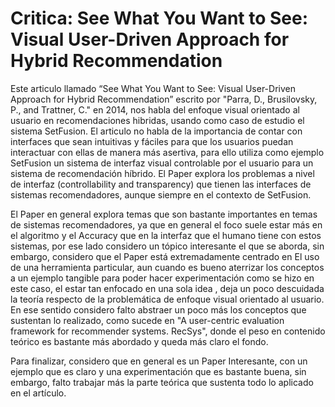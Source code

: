 

# Critica:  See What You Want to See: Visual User-Driven Approach for Hybrid Recommendation

Este articulo llamado “See What You Want to See: Visual User-Driven Approach for Hybrid Recommendation” escrito por "Parra, D., Brusilovsky, P., and Trattner, C." en 2014, nos habla del enfoque visual orientado al usuario en recomendaciones hibridas, usando como caso de estudio el sistema SetFusion. El articulo no habla de la importancia de contar con interfaces que sean intuitivas y fáciles para que los usuarios puedan interactuar con ellas de manera más asertiva, para ello utiliza como ejemplo SetFusion un sistema de interfaz visual controlable por el usuario para un sistema de recomendación híbrido. El Paper explora los problemas a nivel de interfaz (controllability and transparency) que tienen las interfaces de sistemas recomendadores, aunque siempre en el contexto de SetFusion.



El Paper en general explora temas que son bastante importantes en temas de sistemas recomendadores, ya que en general el foco suele estar más en el algoritmo y el Accuracy que en la interfaz que el humano tiene con estos sistemas, por ese lado considero un tópico interesante el que se aborda, sin embargo, considero que el Paper está extremadamente centrado en El uso de una herramienta particular, aun cuando es bueno aterrizar los conceptos a un ejemplo tangible para poder hacer experimentación como se hizo en este caso, el estar tan enfocado en una sola idea , deja un poco descuidada la teoría respecto de la problemática de enfoque visual orientado al usuario. En ese sentido considero falto abstraer un poco más los conceptos que sustentan lo realizado, como sucede en "A user-centric evaluation framework for recommender systems. RecSys", donde el peso en contenido teórico es bastante más abordado y queda más claro el fondo.



Para finalizar, considero que en general es un Paper Interesante, con un ejemplo que es claro y una experimentación que es bastante buena, sin embargo, falto trabajar más la parte teórica que sustenta todo lo aplicado en el artículo.
